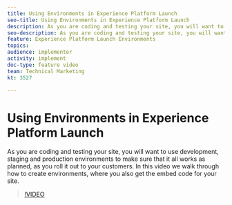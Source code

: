 ```yaml
---
title: Using Environments in Experience Platform Launch
seo-title: Using Environments in Experience Platform Launch
description: As you are coding and testing your site, you will want to use development, staging and production environments to make sure that it all works as planned, as you roll it out to your customers. In this video we walk through how to create environments, where you also get the embed code for your site.
seo-description: As you are coding and testing your site, you will want to use development, staging and production environments to make sure that it all works as planned, as you roll it out to your customers. In this video we walk through how to create environments, where you also get the embed code for your site. Experience Platform Launch
feature: Experience Platform Launch Environments
topics: 
audience: implementer
activity: implement
doc-type: feature video
team: Technical Marketing
kt: 3527

---
```


# Using Environments in Experience Platform Launch

As you are coding and testing your site, you will want to use development, staging and production environments to make sure that it all works as planned, as you roll it out to your customers. In this video we walk through how to create environments, where you also get the embed code for your site.

>[!VIDEO](https://video.tv.adobe.com/v/28729/?quality=12)

